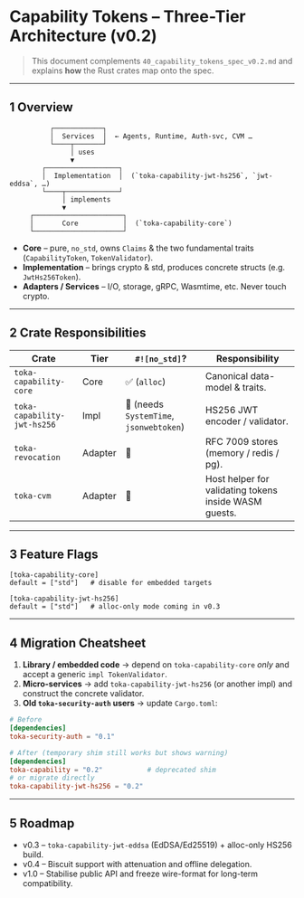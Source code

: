 # Capability Tokens – Three-Tier Architecture (v0.2)

> This document complements `40_capability_tokens_spec_v0.2.md` and explains **how** the Rust crates map onto the spec.

---

## 1  Overview

```
          ┌────────────┐
          │  Services  │  ← Agents, Runtime, Auth-svc, CVM …
          └────┬───────┘
               │ uses
               ▼
        ┌──────────────────┐
        │  Implementation  │  (`toka-capability-jwt-hs256`, `jwt-eddsa`, …)
        └────┬─────────────┘
             │ implements
             ▼
     ┌──────────────────────┐
     │       Core           │  (`toka-capability-core`)
     └──────────────────────┘
```

* **Core** – pure, `no_std`, owns `Claims` & the two fundamental traits (`CapabilityToken`, `TokenValidator`).
* **Implementation** – brings crypto & std, produces concrete structs (e.g. `JwtHs256Token`).
* **Adapters / Services** – I/O, storage, gRPC, Wasmtime, etc. Never touch crypto.

---

## 2  Crate Responsibilities

| Crate | Tier | `#![no_std]`? | Responsibility |
|-------|------|-------------|----------------|
| `toka-capability-core` | Core | ✅ (`alloc`) | Canonical data-model & traits. |
| `toka-capability-jwt-hs256` | Impl | 🚫 (needs `SystemTime`, `jsonwebtoken`) | HS256 JWT encoder / validator. |
| `toka-revocation` | Adapter | 🚫 | RFC 7009 stores (memory / redis / pg). |
| `toka-cvm` | Adapter | 🚫 | Host helper for validating tokens inside WASM guests. |

---

## 3  Feature Flags

```
[toka-capability-core]
default = ["std"]   # disable for embedded targets

[toka-capability-jwt-hs256]
default = ["std"]   # alloc-only mode coming in v0.3
```

---

## 4  Migration Cheatsheet

1. **Library / embedded code** → depend on `toka-capability-core` *only* and accept a generic `impl TokenValidator`.
2. **Micro-services** → add `toka-capability-jwt-hs256` (or another impl) and construct the concrete validator.
3. **Old `toka-security-auth` users** → update `Cargo.toml`:

```toml
# Before
[dependencies]
toka-security-auth = "0.1"

# After (temporary shim still works but shows warning)
[dependencies]
toka-capability = "0.2"           # deprecated shim
# or migrate directly
toka-capability-jwt-hs256 = "0.2"
```

---

## 5  Roadmap

* v0.3 – `toka-capability-jwt-eddsa` (EdDSA/Ed25519) + alloc-only HS256 build.
* v0.4 – Biscuit support with attenuation and offline delegation.
* v1.0 – Stabilise public API and freeze wire-format for long-term compatibility.